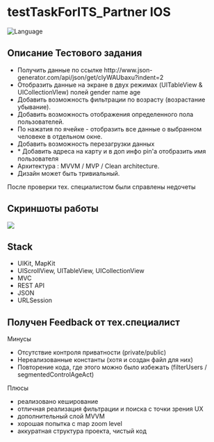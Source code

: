 # testTaskForITS_Partner IOS
<img src="https://camo.githubusercontent.com/467ed139385667771e9fe3da0e60ece0d4ec64128a76e8a515e57aecfddf765e/68747470733a2f2f696d672e736869656c64732e696f2f62616467652f73776966742d352d627269676874677265656e2e7376673f7374796c653d666c6174" alt="Language" data-canonical-src="https://img.shields.io/badge/swift-5-brightgreen.svg?style=flat" style="max-width: 100%;">
<h2>Описание Тестового задания</h2>
<ul>
  <li>Получить данные по ссылке http://www.json-generator.com/api/json/get/clyWAUbaxu?indent=2</li>
  <li>Отобразить данные на экране в двух режимах (UITableView & UICollectionVIew) полей gender name age</li>
  <li>Добавить возможность фильтрации по возрасту (возрастание убывание).</li>
  <li>Добавить возможность отображения определенного пола пользователей.</li>
  <li>По нажатия по ячейке - отобразить все данные о выбранном человеке в отдельном окне.</li>
  <li>Добавить возможность перезагрузки данных</li>
  <li>* Добавить адреса на карту и в доп инфо pin'a отобразить имя пользователя</li>
  <li>Архитектура : MVVM / MVP / Clean architecture.</li>
  <li>Дизайн может быть тривиальный.</li>
</ul>
<p>После проверки тех. специалистом были справлены недочеты</p>
<h2>Скриншоты работы</h2>
<img src="https://i.ibb.co/R9vpmrr/demo-Project.png" style="max-width: 100%;">
<h2>Stack</h2>
<ul>
  <li>UIKit, MapKit</li>
  <li>UIScrollView, UITableView, UICollectionView</li>
  <li>MVC</li>
  <li>REST API</li>
  <li>JSON</li>
  <li>URLSession</li>
</ul>
<h2>Получен Feedback от тех.специалист</h2>
<p>Минусы</p>
<ul>
  <li>Отсутствие контроля приватности (private/public)</li>
  <li>Нереализованные константы (хотя и создан файл для них)</li>
  <li>Повторение кода, где этого можно было избежать (filterUsers / segmentedControlAgeAct)</li>
</ul>
<p>Плюсы</p>
<ul>
  <li>реализовано кеширование</li>
  <li>отличная реализация фильтрации и поиска с точки зрения UX</li>
  <li>дополнительный слой MVVM</li>
  <li>хорошая попытка с map zoom level</li>
  <li>аккуратная структура проекта, чистый код</li>
</ul>






